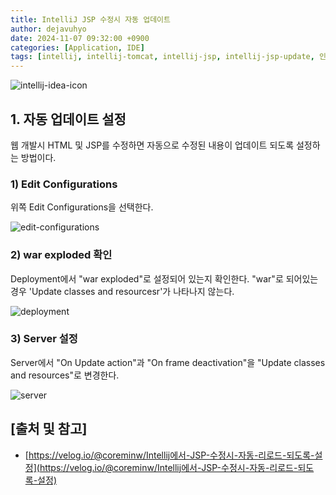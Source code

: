 ```yaml
---
title: IntelliJ JSP 수정시 자동 업데이트
author: dejavuhyo
date: 2024-11-07 09:32:00 +0900
categories: [Application, IDE]
tags: [intellij, intellij-tomcat, intellij-jsp, intellij-jsp-update, 인텔리제이-jsp-업데이트, jsp-업데이트]
---
```


![intellij-idea-icon](/assets/img/2024-11-07-intellij-jsp-auto-update/intellij-idea-icon.jpg)

## 1. 자동 업데이트 설정
웹 개발시 HTML 및 JSP를 수정하면 자동으로 수정된 내용이 업데이트 되도록 설정하는 방법이다.

### 1) Edit Configurations
위쪽 Edit Configurations을 선택한다.

![edit-configurations](/assets/img/2024-11-07-intellij-jsp-auto-update/edit-configurations.jpg)

### 2) war exploded 확인
Deployment에서 "war exploded"로 설정되어 있는지 확인한다. "war"로 되어있는 경우 'Update classes and resourcesr'가 나타나지 않는다.

![deployment](/assets/img/2024-11-07-intellij-jsp-auto-update/deployment.jpg)

### 3) Server 설정
Server에서 "On Update action"과 "On frame deactivation"을 "Update classes and resources"로 변경한다.

![server](/assets/img/2024-11-07-intellij-jsp-auto-update/server.jpg)

## [출처 및 참고]
* [https://velog.io/@coreminw/Intellij에서-JSP-수정시-자동-리로드-되도록-설정](https://velog.io/@coreminw/Intellij에서-JSP-수정시-자동-리로드-되도록-설정)
